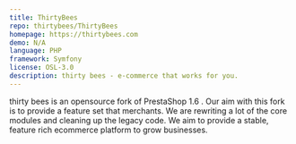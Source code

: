 ```yaml
---
title: ThirtyBees
repo: thirtybees/ThirtyBees
homepage: https://thirtybees.com
demo: N/A
language: PHP
framework: Symfony
license: OSL-3.0
description: thirty bees - e-commerce that works for you.
---
```


thirty bees is an opensource fork of PrestaShop 1.6 . Our aim with this fork is to provide a feature set that merchants. We are rewriting a lot of the core modules and cleaning up the legacy code. We aim to provide a stable, feature rich ecommerce platform to grow businesses. 
